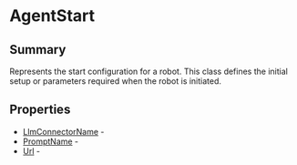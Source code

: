 # AgentStart

## Summary

Represents the start configuration for a robot.
This class defines the initial setup or parameters required when the robot is initiated.

## Properties

* [LlmConnectorName](AgentStart.LlmConnectorName.md) - 
* [PromptName](AgentStart.PromptName.md) - 
* [Url](AgentStart.Url.md) - 
